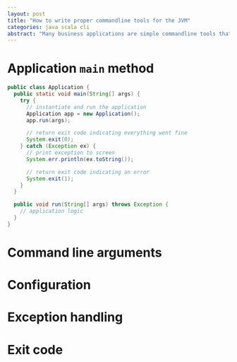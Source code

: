 ```yaml
---
layout: post
title: "How to write proper commandline tools for the JVM"
categories: java scala cli
abstract: "Many business applications are simple commandline tools that for example implement some kind of ETL process. Sadly, the adjective 'simple' is often reflected in the poor overall project structure and many fundamental mistakes when desiging such an application. This article will show you how to step around the biggest pitfalls."
---
```


# Application `main` method

~~~ java
public class Application {
  public static void main(String[] args) {
    try {
      // instantiate and run the application
      Application app = new Application();
      app.run(args);

      // return exit code indicating everything went fine
      System.exit(0);
    } catch (Exception ex) {
      // print exception to screen
      System.err.println(ex.toString());

      // return exit code indicating an error
      System.exit(1);
    }
  }

  public void run(String[] args) throws Exception {
    // application logic
  }
}
~~~

# Command line arguments

# Configuration

# Exception handling

# Exit code
